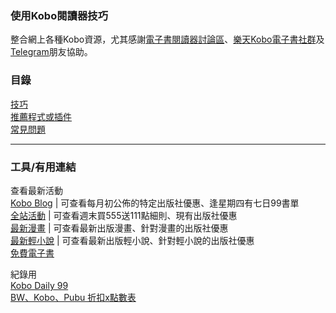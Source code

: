 ### 使用Kobo閱讀器技巧

整合網上各種Kobo資源，尤其感謝[電子書閱讀器討論區](https://www.facebook.com/groups/ereaderfamily)、[樂天Kobo電子書社群](https://www.facebook.com/groups/KoboTWN)及[Telegram](https://t.me/KoboTWN)朋友協助。

### 目錄

[技巧](/Doc/技巧.md)<br>
[推薦程式或插件](/Doc/推薦程式或插件.md)<br>
[常見問題](/Doc/常見問題.md)<br>

<hr>

### 工具/有用連結

查看最新活動<br>
[Kobo Blog](https://www.kobo.com/zh/blog/blog/%E5%A5%BD%E8%AE%80%E6%9B%B8%E5%96%AE) | 可查看每月初公佈的特定出版社優惠、逢星期四有七日99書單<br>
[全站活動](https://www.kobo.com/tw/zh/p/tw-activities-bestofmonth) | 可查看週末買555送111點細則、現有出版社優惠<br>
[最新漫畫](https://www.kobo.com/tw/zh/p/tw-comics-bestofmonth) | 可查看最新出版漫畫、針對漫畫的出版社優惠<br>
[最新輕小說](https://www.kobo.com/tw/zh/p/tw-lightnovels-bestofmonth) | 可查看最新出版輕小說、針對輕小說的出版社優惠<br>
[免費電子書](https://www.kobo.com/tw/zh/p/free-ebooks)<br>

紀錄用<br>
[Kobo Daily 99](https://github.com/users/Megumi-B/projects/3/views/1)<br>
[BW、Kobo、Pubu 折扣x點數表](https://docs.google.com/spreadsheets/d/1W9_gRPUMlY4wpHd8-nKyTy67EQsEN4JlMU7ToVTkJEc/edit#gid=1565248845)
